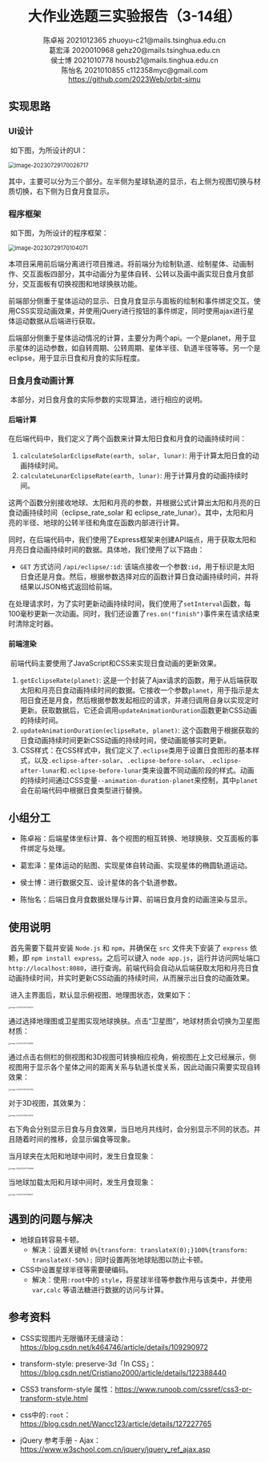 <center><h1>大作业选题三实验报告（3-14组）</h1></center>
<center><p>
陈卓裕 2021012365 zhuoyu-c21@mails.tsinghua.edu.cn
<br/>
葛宏泽 2020010968 gehz20@mails.tsinghua.edu.cn
<br/>
侯士博 2021010778 housb21@mails.tinghua.edu.cn
<br/>
陈怡名 2021010855 c112358myc@gmail.com
<br/>
<a href="https://github.com/2023Web/orbit-simu">https://github.com/2023Web/orbit-simu</a>
</p>
</center>

## 实现思路

### UI设计

​		如下图，为所设计的UI：

<img src="C:\Users\DELL\AppData\Roaming\Typora\typora-user-images\image-20230729170026717.png" alt="image-20230729170026717" style="zoom: 80%;" />

其中，主要可以分为三个部分。左半侧为星球轨道的显示，右上侧为视图切换与材质切换，右下侧为日食月食显示。

### 程序框架

​		如下图，为所设计的程序框架：

<img src="C:\Users\DELL\AppData\Roaming\Typora\typora-user-images\image-20230729170104071.png" alt="image-20230729170104071" style="zoom: 80%;" />

​		本项目采用前后端分离进行项目推进。将前端分为绘制轨道、绘制星体、动画制作、交互面板四部分，其中动画分为星体自转、公转以及画中画实现日食月食部分，交互面板有切换视图和地球换肤功能。

​		前端部分侧重于星体运动的显示、日食月食显示与面板的绘制和事件绑定交互。使用CSS实现动画效果，并使用jQuery进行按钮的事件绑定，同时使用ajax进行星体运动数据从后端进行获取。

​		后端部分侧重于星体运动情况的计算，主要分为两个api。一个是planet，用于显示星体的运动参数，如自转周期、公转周期、星体半径、轨道半径等等。另一个是eclipse，用于显示日食和月食的实际程度。

### 日食月食动画计算

​		本部分，对日食月食的实际参数的实现算法，进行相应的说明。

#### 后端计算

​		在后端代码中，我们定义了两个函数来计算太阳日食和月食的动画持续时间：

1. `calculateSolarEclipseRate(earth, solar, lunar)`: 用于计算太阳日食的动画持续时间。
2. `calculateLunarEclipseRate(earth, lunar)`: 用于计算月食的动画持续时间。

这两个函数分别接收地球、太阳和月亮的参数，并根据公式计算出太阳和月亮的日食动画持续时间（eclipse_rate_solar 和 eclipse_rate_lunar）。其中，太阳和月亮的半径、地球的公转半径和角度在函数内部进行计算。

​		同时，在后端代码中，我们使用了Express框架来创建API端点，用于获取太阳和月亮日食动画持续时间的数据。具体地，我们使用了以下路由：

- `GET` 方式访问 `/api/eclipse/:id`: 该端点接收一个参数`:id`，用于标识是太阳日食还是月食。然后，根据参数选择对应的函数计算日食动画持续时间，并将结果以JSON格式返回给前端。

​		在处理请求时，为了实时更新动画持续时间，我们使用了`setInterval`函数，每100毫秒更新一次动画。同时，我们还设置了`res.on("finish")`事件来在请求结束时清除定时器。

#### 前端渲染

​		前端代码主要使用了JavaScript和CSS来实现日食动画的更新效果。

1. `getEclipseRate(planet)`: 这是一个封装了Ajax请求的函数，用于从后端获取太阳和月亮日食动画持续时间的数据。它接收一个参数`planet`，用于指示是太阳日食还是月食，然后根据参数发起相应的请求，并递归调用自身以实现定时更新。获取数据后，它还会调用`updateAnimationDuration`函数更新CSS动画的持续时间。
2. `updateAnimationDuration(eclipseRate, planet)`: 这个函数用于根据获取的日食动画持续时间更新CSS动画的持续时间，使动画能够实时更新。
3. CSS样式：在CSS样式中，我们定义了`.eclipse`类用于设置日食图形的基本样式，以及`.eclipse-after-solar`、`.eclipse-before-solar`、`.eclipse-after-lunar`和`.eclipse-before-lunar`类来设置不同动画阶段的样式。动画的持续时间通过CSS变量`--animation-duration-planet`来控制，其中`planet`会在前端代码中根据日食类型进行替换。

## 小组分工

- 陈卓裕：后端星体坐标计算、各个视图的相互转换、地球换肤、交互面板的事件绑定与处理。

- 葛宏泽：星体运动的贴图、实现星体自转动画、实现星体的椭圆轨道运动。

- 侯士博：进行数据交互、设计星体的各个轨道参数。

- 陈怡名：后端日食月食数据处理与计算、前端日食月食的动画渲染与显示。

## 使用说明

​		首先需要下载并安装 `Node.js` 和 `npm`，并确保在 `src` 文件夹下安装了 `express` 依赖，即 `npm install express`。之后可以键入 `node app.js`，运行并访问网址端口 `http://localhost:8080`，进行查询。前端代码会自动从后端获取太阳和月亮日食动画持续时间，并实时更新CSS动画的持续时间，从而展示出日食的动画效果。

​		进入主界面后，默认显示俯视图、地理图状态，效果如下：

<img src="C:\Users\DELL\AppData\Roaming\Typora\typora-user-images\image-20230729171010534.png" alt="image-20230729171010534" style="zoom: 25%;" />

通过选择地理图或卫星图实现地球换肤。点击“卫星图”，地球材质会切换为卫星图材质：

<img src="C:\Users\DELL\AppData\Roaming\Typora\typora-user-images\image-20230729171050816.png" alt="image-20230729171050816" style="zoom: 25%;" />

通过点击右侧栏的侧视图和3D视图可转换相应视角，俯视图在上文已经展示，侧视图用于显示各个星体之间的距离关系与轨道长度关系，因此动画只需要实现自转效果：

<img src="C:\Users\DELL\AppData\Roaming\Typora\typora-user-images\image-20230729171227553.png" alt="image-20230729171227553" style="zoom:25%;" />

对于3D视图，其效果为：

<img src="C:\Users\DELL\AppData\Roaming\Typora\typora-user-images\image-20230729190016750.png" alt="image-20230729190016750" style="zoom:25%;" />

​		右下角会分别显示日食与月食效果，当日地月共线时，会分别显示不同的状态。并且随着时间的推移，会显示偏食等现象。

当月球夹在太阳和地球中间时，发生日食现象：

<img src="C:\Users\DELL\AppData\Roaming\Typora\typora-user-images\image-20230729171706666.png" alt="image-20230729171706666" style="zoom:25%;" />

当地球加载太阳和月球中间时，发生月食现象：

<img src="C:\Users\DELL\AppData\Roaming\Typora\typora-user-images\image-20230729171818547.png" alt="image-20230729171818547" style="zoom:25%;" />

## 遇到的问题与解决

- 地球自转容易卡顿。
  - 解决：设置关键帧 `0%{transform: translateX(0);}100%{transform: translateX(-50%);` 同时设置两张地球贴图以防止卡顿。
- CSS中设置星球半径等需要硬编码。
  - 解决：使用`:root`中的 `style`，将星球半径等参数作用与该类中，并使用 `var,calc` 等语法糖进行数据的访问与计算。

## 参考资料

- CSS实现图片无限循环无缝滚动：https://blog.csdn.net/k464746/article/details/109290972

- transform-style: preserve-3d「In CSS」：https://blog.csdn.net/Cristiano2000/article/details/122388440 

- CSS3 transform-style 属性：https://www.runoob.com/cssref/css3-pr-transform-style.html

- css中的`:root`：https://blog.csdn.net/Wancc123/article/details/127227765

- jQuery 参考手册 - Ajax：https://www.w3school.com.cn/jquery/jquery_ref_ajax.asp